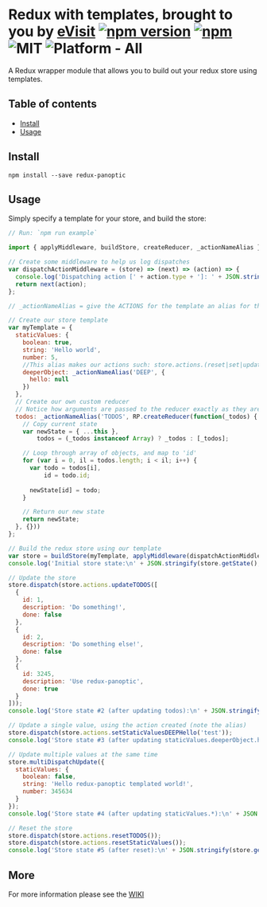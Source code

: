 # Redux with templates, brought to you by [eVisit](http://www.evisit.com) [![npm version](https://badge.fury.io/js/redux-panoptic.svg)](https://badge.fury.io/js/redux-panoptic) [![npm](https://img.shields.io/npm/dt/redux-panoptic.svg)](https://www.npmjs.org/package/redux-panoptic) ![MIT](https://img.shields.io/dub/l/vibe-d.svg) ![Platform - All](https://img.shields.io/badge/platform-All-yellow.svg)

A Redux wrapper module that allows you to build out your redux store using templates. 

## Table of contents
- [Install](#install)
- [Usage](#usage)

## <a name="install"></a>Install

`npm install --save redux-panoptic`

## <a name="usage"></a>Usage

Simply specify a template for your store, and build the store:

```javascript
// Run: `npm run example`

import { applyMiddleware, buildStore, createReducer, _actionNameAlias } from 'redux-panoptic';

// Create some middleware to help us log dispatches
var dispatchActionMiddleware = (store) => (next) => (action) => {
  console.log('Dispatching action [' + action.type + ']: ' + JSON.stringify(action.payload));
  return next(action);
};

// _actionNameAlias = give the ACTIONS for the template an alias for this key name

// Create our store template
var myTemplate = {
  staticValues: {
    boolean: true,
    string: 'Hello world',
    number: 5,
    //This alias makes our actions such: store.actions.(reset|set|update)StaticValuesDEEPHello)
    deeperObject: _actionNameAlias('DEEP', {
      hello: null
    })
  },
  // Create our own custom reducer
  // Notice how arguments are passed to the reducer exactly as they are passed to the action creator
  todos: _actionNameAlias('TODOS', RP.createReducer(function(_todos) {
    // Copy current state
    var newState = { ...this },
        todos = (_todos instanceof Array) ? _todos : [_todos];

    // Loop through array of objects, and map to 'id'
    for (var i = 0, il = todos.length; i < il; i++) {
      var todo = todos[i],
          id = todo.id;
      
      newState[id] = todo;
    }

    // Return our new state
    return newState;
  }, {}))
};

// Build the redux store using our template
var store = buildStore(myTemplate, applyMiddleware(dispatchActionMiddleware));
console.log('Initial store state:\n' + JSON.stringify(store.getState(), undefined, 2));

// Update the store
store.dispatch(store.actions.updateTODOS([
  {
    id: 1,
    description: 'Do something!',
    done: false
  },
  {
    id: 2,
    description: 'Do something else!',
    done: false
  },
  {
    id: 3245,
    description: 'Use redux-panoptic',
    done: true
  }
]));
console.log('Store state #2 (after updating todos):\n' + JSON.stringify(store.getState(), undefined, 2));

// Update a single value, using the action created (note the alias)
store.dispatch(store.actions.setStaticValuesDEEPHello('test'));
console.log('Store state #3 (after updating staticValues.deeperObject.hello):\n' + JSON.stringify(store.getState(), undefined, 2));

// Update multiple values at the same time
store.multiDispatchUpdate({
  staticValues: {
    boolean: false,
    string: 'Hello redux-panoptic templated world!',
    number: 345634
  }
});
console.log('Store state #4 (after updating staticValues.*):\n' + JSON.stringify(store.getState(), undefined, 2));

// Reset the store
store.dispatch(store.actions.resetTODOS());
store.dispatch(store.actions.resetStaticValues());
console.log('Store state #5 (after reset):\n' + JSON.stringify(store.getState(), undefined, 2));
```

## <a name="more"></a>More

For more information please see the <a href="https://github.com/eVisit/redux-panoptic/wiki">WIKI</a>
